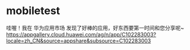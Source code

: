 # mobiletest
哇喔！我在 华为应用市场 发现了好棒的应用，好东西要第一时间和您分享呢~ https://appgallery.cloud.huawei.com/ag/n/app/C102283003?locale=zh_CN&source=appshare&subsource=C102283003
